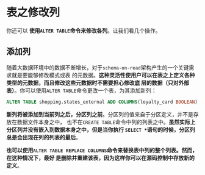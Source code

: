 表之修改列
===================================================================================
你还可以 **使用`ALTER TABLE`命令来修改各列**。让我们看几个操作。

## 添加列
随着大数据环境中的数据不断增长，对于`schema-on-read`架构产生的一个关键需求就是要能够修改模式或表
的元数据。**这种灵活性使用户可以在表之上定义各种类型的元数据，而且修改这些元数据时不需要担心修改底
层的数据（只对外部表）**。你可以使用`ALTER TABLE`命令更改一个表，为其添加新列：
```sql
ALTER TABLE shopping.states_external ADD COLUMNS(loyalty_card BOOLEAN);
```
**新列将被添加到当前列之后，分区列之前**。分区列的值来自于分区定义，并不是存放在数据文件本身之中，
也不在`CREATE TABLE`命令中列的列表之中。**虽然实际上分区列并没有嵌入到数据本身之中，但是当你执行
`SELECT *`语句的时候，分区列总是会出现在列的列表的最后**。

**也可以使用`ALTER TABLE REPLACE COLUMNS`命令来替换表中列的整个列表。然而，在这种情况下，最好
是删除并重建该表，因为这样你可以在源码控制中存放新的定义**。
